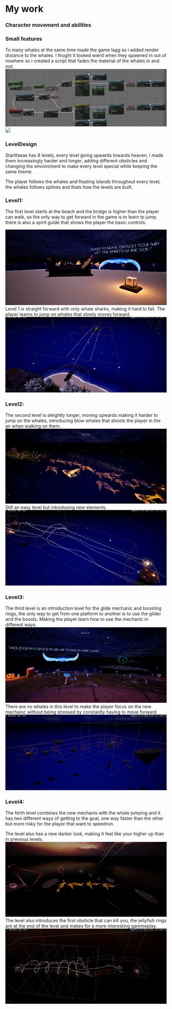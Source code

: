 # My work
### Character movement and abillites

### Small features
To many whales at the same time made the game lagg so i added render distance to the whales.
I thoght it looked wierd when they spawned in out of nowhere so i created a script that fades the material of the whales in and out:
![](/Assets/FadeScript.png)
![](/Assets/WhaleFade.gif)

### LevelDesign
Starlitseas has 8 levels, every level going upwards towards heaven, i made them increasingly harder and longer, adding different obsticles and changing the envoiroment to make every level special while keeping the same theme. 

The player follows the whales and floating islands throughout every level, the whales follows splines and thats how the levels are built. 

### Level1: 
The first level starts at the beach and the bridge is higher than the player can walk, so the only way to get forward in the game is to learn to jump. there is also a spirit guide that shows the player the basic controls.

![](/Assets/Level1_Ingame.png)
Level 1 is straight forward with only whale sharks, making it hard to fail. The player learns to jump on whales that slowly moves forward.
![](/Assets/Level1.png)

### Level2: 
The second level is sleightly longer, moving upwards making it harder to jump on the whales, introducing blow whales that shoots the player in the air when walking on them.
![](/Assets/Level2_Ingame.png)
Still an easy level but introdusing new elements.
![](/Assets/Level2.png)

### Level3: 
The third level is an introduction level for the glide mechanic and boosting rings, the only way to get from one platform to another is to use the glider and the boosts. Making the player learn how to use the mechanic in different ways. 
![](/Assets/Level3_ingame.png)
There are no whales in this level to make the player focus on the new mechainc without being stressed by constantly having to move forward.
![](/Assets/Level3.png)

### Level4: 
The forth level combines the new mechanis with the whale jumping and it has two different ways of getting to the goal, one way faster than the other but more risky for the player that want to speedrun.

The level also has a new darker look, making it feel like your higher up than in previous levels.
![](/Assets/Level4_Ingame.png)
The level also introduces the first obsticle that can kill you, the jellyfish rings are at the end of the level and makes for a more interesting gammeplay.
![](/Assets/Level4.png)
